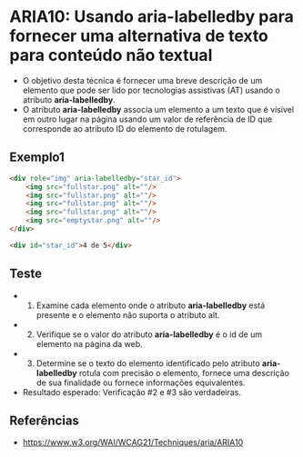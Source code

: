 # ARIA10: Usando **aria-labelledby** para fornecer uma alternativa de texto para conteúdo não textual
* O objetivo desta técnica é fornecer uma breve descrição de um elemento que pode ser lido por tecnologias assistivas (AT) usando o atributo **aria-labelledby**.
* O atributo **aria-labelledby** associa um elemento a um texto que é visível em outro lugar na página usando um valor de referência de ID que corresponde ao atributo ID do elemento de rotulagem.

## Exemplo1
```html
<div role="img" aria-labelledby="star_id">
    <img src="fullstar.png" alt=""/>
    <img src="fullstar.png" alt=""/>
    <img src="fullstar.png" alt=""/>
    <img src="fullstar.png" alt=""/>
    <img src="emptystar.png" alt=""/>
</div>

<div id="star_id">4 de 5</div>
```

## Teste
* 1. Examine cada elemento onde o atributo **aria-labelledby** está presente e o elemento não suporta o atributo alt.
* 2. Verifique se o valor do atributo **aria-labelledby** é o id de um elemento na página da web.
* 3. Determine se o texto do elemento identificado pelo atributo **aria-labelledby** rotula com precisão o elemento, fornece uma descrição de sua finalidade ou fornece informações equivalentes.
* Resultado esperado: Verificação #2 e #3 são verdadeiras.

## Referências
* https://www.w3.org/WAI/WCAG21/Techniques/aria/ARIA10